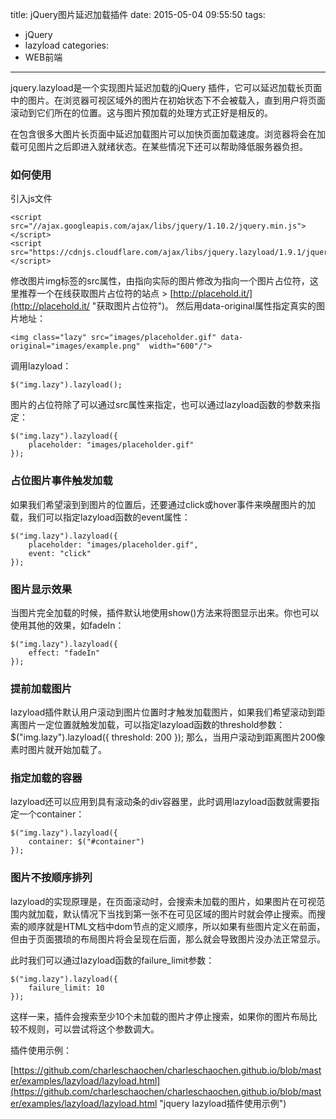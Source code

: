 title: jQuery图片延迟加载插件
date: 2015-05-04 09:55:50
tags:
- jQuery
- lazyload
categories:
- WEB前端

---

jquery.lazyload是一个实现图片延迟加载的jQuery 插件，它可以延迟加载长页面中的图片。在浏览器可视区域外的图片在初始状态下不会被载入，直到用户将页面滚动到它们所在的位置。这与图片预加载的处理方式正好是相反的。

在包含很多大图片长页面中延迟加载图片可以加快页面加载速度。浏览器将会在加载可见图片之后即进入就绪状态。在某些情况下还可以帮助降低服务器负担。


<!-- more -->

### 如何使用 ###

引入js文件

    <script src="//ajax.googleapis.com/ajax/libs/jquery/1.10.2/jquery.min.js"></script>
	<script src="https://cdnjs.cloudflare.com/ajax/libs/jquery.lazyload/1.9.1/jquery.lazyload.min.js"></script>

修改图片img标签的src属性，由指向实际的图片修改为指向一个图片占位符，这里推荐一个在线获取图片占位符的站点 > [http://placehold.it/](http://placehold.it/ "获取图片占位符")。
然后用data-original属性指定真实的图片地址：

    <img class="lazy" src="images/placeholder.gif" data-original="images/example.png"  width="600"/">

调用lazyload：

    $("img.lazy").lazyload();
    
图片的占位符除了可以通过src属性来指定，也可以通过lazyload函数的参数来指定：

    $("img.lazy").lazyload({
		placeholder: "images/placeholder.gif"
	});
    

### 占位图片事件触发加载 ###

如果我们希望滚到到图片的位置后，还要通过click或hover事件来唤醒图片的加载，我们可以指定lazyload函数的event属性：

    $("img.lazy").lazyload({
		placeholder: "images/placeholder.gif",
		event: "click"
	});

### 图片显示效果 ###
当图片完全加载的时候，插件默认地使用show()方法来将图显示出来。你也可以使用其他的效果，如fadeIn：

    $("img.lazy").lazyload({
		effect: "fadeIn"
	});
    

### 提前加载图片 ###
lazyload插件默认用户滚动到图片位置时才触发加载图片，如果我们希望滚动到距离图片一定位置就触发加载，可以指定lazyload函数的threshold参数：
    $("img.lazy").lazyload({
		threshold: 200
	});
那么，当用户滚动到距离图片200像素时图片就开始加载了。

### 指定加载的容器 ###

lazyload还可以应用到具有滚动条的div容器里，此时调用lazyload函数就需要指定一个container：

    $("img.lazy").lazyload({         
     	container: $("#container")
	});

### 图片不按顺序排列 ###
lazyload的实现原理是，在页面滚动时，会搜索未加载的图片，如果图片在可视范围内就加载，默认情况下当找到第一张不在可见区域的图片时就会停止搜索。而搜索的顺序就是HTML文档中dom节点的定义顺序，所以如果有些图片定义在前面，但由于页面猥琐的布局图片将会呈现在后面，那么就会导致图片没办法正常显示。

此时我们可以通过lazyload函数的failure_limit参数：

    $("img.lazy").lazyload({         
     	failure_limit: 10
	});

这样一来，插件会搜索至少10个未加载的图片才停止搜索，如果你的图片布局比较不规则，可以尝试将这个参数调大。


插件使用示例： 

[https://github.com/charleschaochen/charleschaochen.github.io/blob/master/examples/lazyload/lazyload.html](https://github.com/charleschaochen/charleschaochen.github.io/blob/master/examples/lazyload/lazyload.html "jquery lazyload插件使用示例")